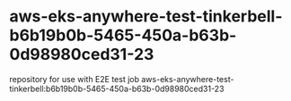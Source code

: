 # aws-eks-anywhere-test-tinkerbell-b6b19b0b-5465-450a-b63b-0d98980ced31-23
repository for use with E2E test job aws-eks-anywhere-test-tinkerbell:b6b19b0b-5465-450a-b63b-0d98980ced31-23
